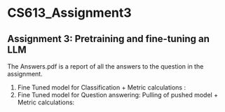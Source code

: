 # CS613_Assignment3
## Assignment 3: Pretraining and fine-tuning an LLM

The Answers.pdf is a report of all the answers to the question in the assignment.

1) Fine Tuned model for Classification + Metric calculations : 
2) Fine Tuned model for Question answering:
   Pulling of pushed model + Metric calculations: 
